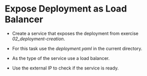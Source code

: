 # Expose Deployment as Load Balancer

- Create a service that exposes the deployment from exercise *02_deployment-creation*. 

- For this task use the *deployment.yaml* in the current directory.

- As the type of the service use a load balancer.

- Use the external IP to check if the service is ready.
